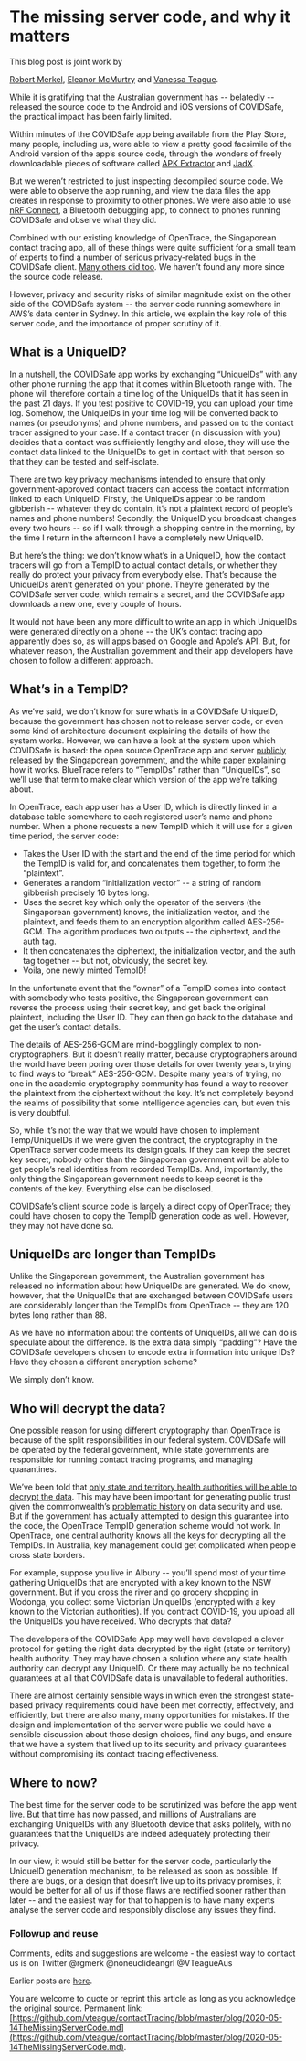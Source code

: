 # The missing server code, and why it matters 

This blog post is joint work by 

[Robert Merkel](https://twitter.com/rgmerk), [Eleanor McMurtry](https://eleanorm.info/) and [Vanessa Teague](https://thinkingcybersecurity.com).

While it is gratifying that the Australian government has -- belatedly -- released the source code to the Android and iOS versions of COVIDSafe, the practical impact has been fairly limited.  

Within minutes of the COVIDSafe app being available from the Play Store, many people, including us, were able to view a pretty good facsimile of the Android version of the app’s source code, through the wonders of freely downloadable pieces of software called [APK Extractor](https://play.google.com/store/apps/details?id=com.ext.ui&hl=en_AU) and [JadX](https://github.com/skylot/jadx).  

But we weren’t restricted to just inspecting decompiled source code.  We were able to observe the app running, and view the data files the app creates in response to proximity to other phones.  We were also able to use [nRF Connect](https://www.nordicsemi.com/Software-and-tools/Development-Tools/nRF-Connect-for-mobile), a Bluetooth debugging app, to connect to phones running COVIDSafe and observe what they did.

Combined with our existing knowledge of OpenTrace, the Singaporean contact tracing app, all of these things were quite sufficient for a small team of experts to find a number of serious privacy-related bugs in the COVIDSafe client.  [Many others did too](https://covidsafe.watch/). We haven’t found any more since the source code release.

However, privacy and security risks of similar magnitude exist on the other side of the COVIDSafe system -- the server code running somewhere in AWS’s data center in Sydney.  In this article, we explain the key role of this server code, and the importance of proper scrutiny of it.

## What is a UniqueID?

In a nutshell, the COVIDSafe app works by exchanging “UniqueIDs” with any other phone running the app that it comes within Bluetooth range with.  The phone will therefore contain a time log of the UniqueIDs that it has seen in the past 21 days.  If you test positive to COVID-19, you can upload your time log.  Somehow, the UniqueIDs in your time log will be converted back to names (or pseudonyms) and phone numbers, and passed on to the contact tracer assigned to your case.  If a contact tracer (in discussion with you) decides that a contact was sufficiently lengthy and close, they will use the contact data linked to the UniqueIDs to get in contact with that person so that they can be tested and self-isolate.

There are two key privacy mechanisms intended to ensure that only government-approved contact tracers can access the contact information linked to each UniqueID.  Firstly, the UniqueIDs appear to be random gibberish -- whatever they do contain, it’s not a plaintext record of people’s names and phone numbers!  Secondly, the UniqueID you broadcast changes every two hours -- so if I walk through a shopping centre in the morning, by the time I return in the afternoon I have a completely new UniqueID.

But here’s the thing: we don’t know what’s in a UniqueID, how the contact tracers will go from a TempID to actual contact details, or whether they really do protect your privacy from everybody else.  That’s because the UniqueIDs aren’t generated on your phone.  They’re generated by the COVIDSafe server code, which remains a secret, and the COVIDSafe app downloads a new one, every couple of hours.

It would not have been any more difficult to write an app in which UniqueIDs were generated directly on a phone -- the UK’s contact tracing app apparently does so, as will apps based on Google and Apple’s API.  But, for whatever reason, the Australian government and their app developers have chosen to follow a different approach.

## What’s in a TempID?

As we’ve said, we don’t know for sure what’s in a COVIDSafe UniqueID, because the government has chosen not to release server code, or even some kind of architecture document explaining the details of how the system works.  However, we can have a look at the system upon which COVIDSafe is based: the open source OpenTrace app and server [publicly released](https://github.com/opentrace-community) by the Singaporean government, and the [white paper](https://bluetrace.io/static/bluetrace_whitepaper-938063656596c104632def383eb33b3c.pdf) explaining how it works.  BlueTrace refers to “TempIDs” rather than “UniqueIDs”, so we’ll use that term to make clear which version of the app we’re talking about.

In OpenTrace, each app user has a User ID, which is directly linked in a database table somewhere to each registered user’s name and phone number.  When a phone requests a new TempID which it will use for a given time period, the server code:

- Takes the User ID with the start and the end of the time period for which the TempID is valid for, and concatenates them together, to form the “plaintext”.
- Generates a random “initialization vector” -- a string of random gibberish precisely 16 bytes long.
- Uses the secret key which only the operator of the servers (the Singaporean government) knows, the initialization vector, and the plaintext, and feeds them to an encryption algorithm called AES-256-GCM.  The algorithm produces two outputs -- the ciphertext, and the auth tag.
- It then concatenates the ciphertext, the initialization vector, and the auth tag together -- but not, obviously, the secret key.  
- Voila, one newly minted TempID!

In the unfortunate event that the “owner” of a TempID comes into contact with somebody who tests positive, the Singaporean government can reverse the process using their secret key, and get back the original plaintext, including the User ID.  They can then go back to the database and get the user’s contact details.

The details of AES-256-GCM are mind-bogglingly complex to non-cryptographers.  But it doesn’t really matter, because cryptographers around the world have been poring over those details for over twenty years, trying to find ways to “break” AES-256-GCM.  Despite many years of trying, no one in the academic cryptography community has found a way to recover the plaintext from the ciphertext without the key.  It’s not completely beyond the realms of possibility that some intelligence agencies can, but even this is very doubtful.

So, while it’s not the way that we would have chosen to implement Temp/UniqueIDs if we were given the contract, the cryptography in the OpenTrace server code meets its design goals.  If they can keep the secret key secret, nobody other than the Singaporean government will be able to get people’s real identities from recorded TempIDs.  And, importantly, the only thing the Singaporean government needs to keep secret is the contents of the key.  Everything else can be disclosed.

COVIDSafe’s client source code is largely a direct copy of OpenTrace; they could have chosen to copy the TempID generation code as well.  However, they may not have done so.

## UniqueIDs are longer than TempIDs

Unlike the Singaporean government, the Australian government has released no information about how UniqueIDs are generated.  We do know, however, that the UniqueIDs that are exchanged between COVIDSafe users are considerably longer than the TempIDs from OpenTrace -- they are 120 bytes long rather than 88.

As we have no information about the contents of UniqueIDs, all we can do is speculate about the difference.  Is the extra data simply “padding”?  Have the COVIDSafe developers chosen to encode extra information into unique IDs?  Have they chosen a different encryption scheme?  

We simply don’t know.

## Who will decrypt the data?

One possible reason for using different cryptography than OpenTrace is because of the split responsibilities in our federal system.  COVIDSafe will be operated by the federal government, while state governments are responsible for running contact tracing programs, and managing quarantines.

We’ve been told that [only state and territory health authorities will be able to decrypt the data](https://www.abc.net.au/news/2020-04-26/coronavirus-tracing-app-covidsafe-australia-covid-19-data/12186068). This may have been important for generating public trust given the commonwealth’s [problematic history](https://www.theguardian.com/australia-news/2020/apr/26/coronavirus-app-will-australians-trust-a-government-with-a-history-of-tech-fails-and-data-breaches) on data security and use.  But if the government has actually attempted to design this guarantee into the code, the OpenTrace TempID generation scheme would not work.  In OpenTrace, one central authority knows all the keys for decrypting all the TempIDs.  In Australia, key management could get complicated when people cross state borders.  

For example, suppose you live in Albury -- you’ll spend most of your time gathering UniqueIDs that are encrypted with a key known to the NSW government.  But if you cross the river and go grocery shopping in Wodonga, you collect some Victorian UniqueIDs (encrypted with a key known to the Victorian authorities).  If you contract COVID-19, you upload all the UniqueIDs you have received.  Who decrypts that data?

The developers of the COVIDSafe App may well have developed a clever protocol for getting the right data decrypted by the right (state or territory) health authority.  They may have chosen a solution where any state health authority can decrypt any UniqueID.  Or there may actually be no technical guarantees at all that COVIDSafe data is unavailable to federal authorities.

There are almost certainly sensible ways in which even the strongest state-based privacy requirements could have been met correctly, effectively, and efficiently, but there are also many, many opportunities for mistakes.  If the design and implementation of the server were public we could have a sensible discussion about those design choices, find any bugs, and ensure that we have a system that lived up to its security and privacy guarantees without compromising its contact tracing effectiveness.

## Where to now?

The best time for the server code to be scrutinized was before the app went live.  But that time has now passed, and millions of Australians are exchanging UniqueIDs with any Bluetooth device that asks politely, with no guarantees that the UniqueIDs are indeed adequately protecting their privacy.

In our view, it would still be better for the server code, particularly the UniqueID generation mechanism, to be released as soon as possible.  If there are bugs, or a design that doesn’t live up to its privacy promises, it would be better for all of us if those flaws are rectified sooner rather than later -- and the easiest way for that to happen is to have many experts analyse the server code and responsibly disclose any issues they find.  

### Followup and reuse

Comments, edits and suggestions are welcome - the easiest way to contact us is on Twitter 
@rgmerk
@noneuclideangrl
@VTeagueAus

Earlier posts are [here](https://github.com/vteague/contactTracing/blob/master/blog/).

You are welcome to quote or reprint this article as long as you acknowledge the original source.  Permanent link:
[https://github.com/vteague/contactTracing/blob/master/blog/2020-05-14TheMissingServerCode.md](https://github.com/vteague/contactTracing/blob/master/blog/2020-05-14TheMissingServerCode.md).

